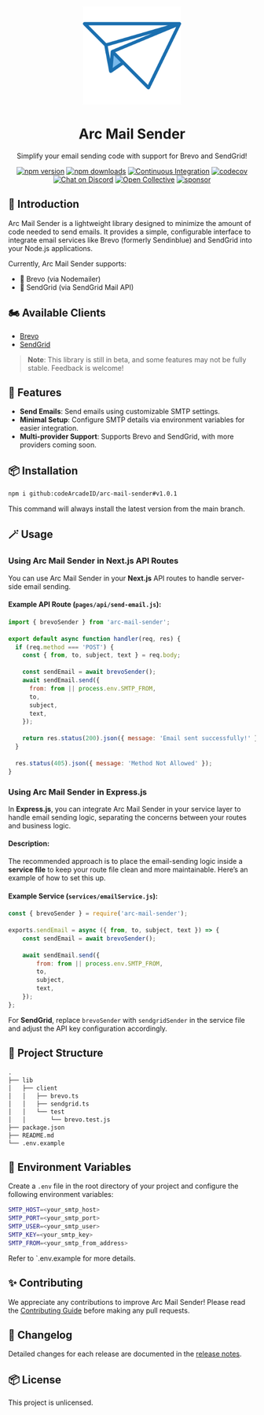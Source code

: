 
<div align="center">
  <img src="./arc-mail-sender-logo.png" width="200" alt="Arc Mail Sender Logo"/>
  <h1>Arc Mail Sender</h1>
  <p>Simplify your email sending code with support for Brevo and SendGrid!</p>

[![npm version](https://badgen.net/npm/v/kevin-archie/arc-mail-sender)](https://www.npmjs.com/package/kevin-archie/arc-mail-sender)
[![npm downloads](https://badgen.net/npm/dm/kevin-archie/arc-mail-sender)](https://www.npmjs.com/package/kevin-archie/arc-mail-sender)
[![Continuous Integration](https://github.com/kevin-archie/arc-mail-sender/actions/workflows/ci.yml/badge.svg)](https://github.com/kevin-archie/arc-mail-sender/actions)
[![codecov](https://codecov.io/gh/arc-mail-sender/branch/main/graph/badge.svg?token=N61U168G08)](https://codecov.io/gh/arc-mail-sender)
[![Chat on Discord](https://img.shields.io/badge/chat-discord-blue?style=flat&logo=discord)](https://chat.arcmailsender.dev)
[![Open Collective](https://img.shields.io/opencollective/backers/arc-mail-sender)](https://opencollective.com/arc-mail-sender)
[![sponsor](https://img.shields.io/opencollective/all/arc-mail-sender?label=sponsors)](https://opencollective.com/arc-mail-sender)
</div>

## 🚀 Introduction

Arc Mail Sender is a lightweight library designed to minimize the amount of code needed to send emails. It provides a simple, configurable interface to integrate email services like Brevo (formerly Sendinblue) and SendGrid into your Node.js applications.

Currently, Arc Mail Sender supports:
- 💌 Brevo (via Nodemailer)
- 💌 SendGrid (via SendGrid Mail API)

## 🏍️ Available Clients

- [Brevo](https://app.brevo.com/)
- [SendGrid](https://sendgrid.com/)

> **Note**: This library is still in beta, and some features may not be fully stable. Feedback is welcome!

## 🚀 Features

- **Send Emails**: Send emails using customizable SMTP settings.
- **Minimal Setup**: Configure SMTP details via environment variables for easier integration.
- **Multi-provider Support**: Supports Brevo and SendGrid, with more providers coming soon.

## 📦 Installation

```bash
npm i github:codeArcadeID/arc-mail-sender#v1.0.1
```

This command will always install the latest version from the main branch.

## 🪄 Usage

### Using Arc Mail Sender in **Next.js** API Routes

You can use Arc Mail Sender in your **Next.js** API routes to handle server-side email sending.

#### Example API Route (`pages/api/send-email.js`):

```javascript
import { brevoSender } from 'arc-mail-sender';

export default async function handler(req, res) {
  if (req.method === 'POST') {
    const { from, to, subject, text } = req.body;

    const sendEmail = await brevoSender();
    await sendEmail.send({
      from: from || process.env.SMTP_FROM,
      to,
      subject,
      text,
    });

    return res.status(200).json({ message: 'Email sent successfully!' });
  }

  res.status(405).json({ message: 'Method Not Allowed' });
}
```

### Using Arc Mail Sender in **Express.js**

In **Express.js**, you can integrate Arc Mail Sender in your service layer to handle email sending logic, separating the concerns between your routes and business logic.

#### Description:
The recommended approach is to place the email-sending logic inside a **service file** to keep your route file clean and more maintainable. Here’s an example of how to set this up.

#### Example Service (`services/emailService.js`):

```javascript
const { brevoSender } = require('arc-mail-sender');

exports.sendEmail = async ({ from, to, subject, text }) => {
    const sendEmail = await brevoSender();

    await sendEmail.send({
        from: from || process.env.SMTP_FROM,
        to,
        subject,
        text,
    });
};
```

For **SendGrid**, replace `brevoSender` with `sendgridSender` in the service file and adjust the API key configuration accordingly.

## 📂 Project Structure

```
.
├── lib
│   ├── client
│   │   ├── brevo.ts
│   │   ├── sendgrid.ts
│   │   └── test
│   │       └── brevo.test.js
├── package.json
├── README.md
└── .env.example
```

## 🌱 Environment Variables

Create a `.env` file in the root directory of your project and configure the following environment variables:

```bash
SMTP_HOST=<your_smtp_host>
SMTP_PORT=<your_smtp_port>
SMTP_USER=<your_smtp_user>
SMTP_KEY=<your_smtp_key>
SMTP_FROM=<your_smtp_from_address>
```

Refer to `.env.example for more details.

## ✨ Contributing

We appreciate any contributions to improve Arc Mail Sender! Please read the [Contributing Guide](https://github.com/codeArcadeID/arc-mail-sender/blob/main/CONTRIBUTING.md) before making any pull requests.

## 📘 Changelog

Detailed changes for each release are documented in the [release notes](https://github.com/codeArcadeID/arc-mail-sender/releases).

## 📦 License

This project is unlicensed.
